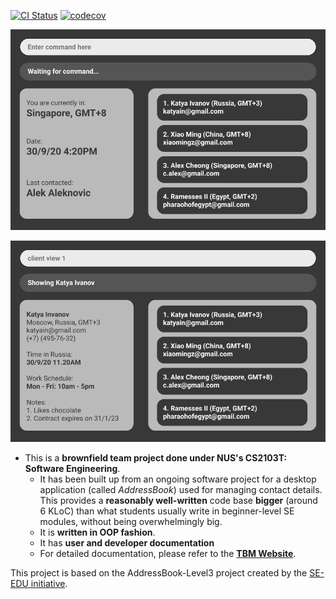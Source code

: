 [![CI Status](https://github.com/AY2021S1-CS2103T-F11-4/tp/workflows/Java%20CI/badge.svg)](https://github.com/AY2021S1-CS2103T-F11-4/tp/actions)
[![codecov](https://codecov.io/gh/AY2021S1-CS2103T-F11-4/tp/branch/master/graph/badge.svg)](https://codecov.io/gh/AY2021S1-CS2103T-F11-4/tp)

![Ui](docs/images/Ui_old.png)

![Ui2](docs/images/Ui2.png)

- This is a **brownfield team project done under NUS's CS2103T: Software Engineering**.<br>
  - It has been built up from an ongoing software project for a desktop application (called _AddressBook_) used for managing contact details. This provides a **reasonably well-written** code base **bigger** (around 6 KLoC) than what students usually write in beginner-level SE modules, without being overwhelmingly big.
  - It is **written in OOP fashion**.
  - It has **user and developer documentation**
  - For detailed documentation, please refer to the **[TBM Website](https://ay2021s1-cs2103t-f11-4.github.io/tp/)**.

This project is based on the AddressBook-Level3 project created by the [SE-EDU initiative](https://se-education.org).
